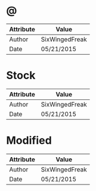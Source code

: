 # @
| Attribute | Value |
| ---  | ---     |
| Author | SixWingedFreak |
| Date | 05/21/2015 |
# Stock
| Attribute | Value |
| ---  | ---     |
| Author | SixWingedFreak |
| Date | 05/21/2015 |
# Modified
| Attribute | Value |
| ---  | ---     |
| Author | SixWingedFreak |
| Date | 05/21/2015 |
